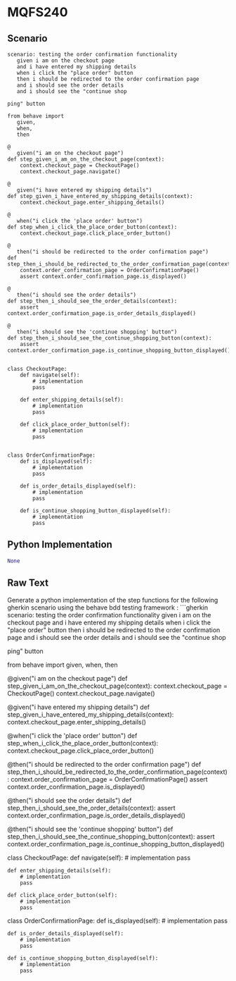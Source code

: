 # MQFS240
## Scenario
```gherkin
scenario: testing the order confirmation functionality 
   given i am on the checkout page 
   and i have entered my shipping details 
   when i click the "place order" button 
   then i should be redirected to the order confirmation page 
   and i should see the order details 
   and i should see the "continue shop

ping" button

from behave import 
   given, 
   when, 
   then

@
   given("i am on the checkout page")
def step_given_i_am_on_the_checkout_page(context):
    context.checkout_page = CheckoutPage()
    context.checkout_page.navigate()

@
   given("i have entered my shipping details")
def step_given_i_have_entered_my_shipping_details(context):
    context.checkout_page.enter_shipping_details()

@
   when("i click the 'place order' button")
def step_when_i_click_the_place_order_button(context):
    context.checkout_page.click_place_order_button()

@
   then("i should be redirected to the order confirmation page")
def step_then_i_should_be_redirected_to_the_order_confirmation_page(context):
    context.order_confirmation_page = OrderConfirmationPage()
    assert context.order_confirmation_page.is_displayed()

@
   then("i should see the order details")
def step_then_i_should_see_the_order_details(context):
    assert context.order_confirmation_page.is_order_details_displayed()

@
   then("i should see the 'continue shopping' button")
def step_then_i_should_see_the_continue_shopping_button(context):
    assert context.order_confirmation_page.is_continue_shopping_button_displayed()


class CheckoutPage:
    def navigate(self):
        # implementation
        pass

    def enter_shipping_details(self):
        # implementation
        pass

    def click_place_order_button(self):
        # implementation
        pass


class OrderConfirmationPage:
    def is_displayed(self):
        # implementation
        pass

    def is_order_details_displayed(self):
        # implementation
        pass

    def is_continue_shopping_button_displayed(self):
        # implementation
        pass
```


## Python Implementation
```python
None
```


## Raw Text
Generate a python implementation of the step functions for the following gherkin scenario using the behave bdd testing framework : ```gherkin scenario: testing the order confirmation functionality given i am on the checkout page and i have entered my shipping details when i click the "place order" button then i should be redirected to the order confirmation page and i should see the order details and i should see the "continue shop

ping" button

from behave import given, when, then

@given("i am on the checkout page")
def step_given_i_am_on_the_checkout_page(context):
    context.checkout_page = CheckoutPage()
    context.checkout_page.navigate()

@given("i have entered my shipping details")
def step_given_i_have_entered_my_shipping_details(context):
    context.checkout_page.enter_shipping_details()

@when("i click the 'place order' button")
def step_when_i_click_the_place_order_button(context):
    context.checkout_page.click_place_order_button()

@then("i should be redirected to the order confirmation page")
def step_then_i_should_be_redirected_to_the_order_confirmation_page(context):
    context.order_confirmation_page = OrderConfirmationPage()
    assert context.order_confirmation_page.is_displayed()

@then("i should see the order details")
def step_then_i_should_see_the_order_details(context):
    assert context.order_confirmation_page.is_order_details_displayed()

@then("i should see the 'continue shopping' button")
def step_then_i_should_see_the_continue_shopping_button(context):
    assert context.order_confirmation_page.is_continue_shopping_button_displayed()


class CheckoutPage:
    def navigate(self):
        # implementation
        pass

    def enter_shipping_details(self):
        # implementation
        pass

    def click_place_order_button(self):
        # implementation
        pass


class OrderConfirmationPage:
    def is_displayed(self):
        # implementation
        pass

    def is_order_details_displayed(self):
        # implementation
        pass

    def is_continue_shopping_button_displayed(self):
        # implementation
        pass
```
